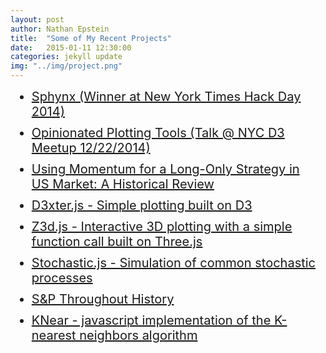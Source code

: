 ```yaml
---
layout: post
author: Nathan Epstein
title:  "Some of My Recent Projects"
date:   2015-01-11 12:30:00
categories: jekyll update
img: "../img/project.png"
---
```

<head>
  <style type="text/css">
    .project{
      font-size: 20px;
      margin: 10px;
    }
  </style>
</head>
<body>
  <ul>
    <li class='project'>
      <a href="http://sphynx.herokuapp.com/">
        Sphynx (Winner at New York Times Hack Day 2014)
      </a>
    </li>
    <li class='project'>
      <a href="https://www.dropbox.com/sh/pda1dfpts02ykvl/AABSDiNeRAtVrE9gKyQOjNmoa?dl=0">
        Opinionated Plotting Tools (Talk @ NYC D3 Meetup 12/22/2014)
      </a>
    </li>
    <li class='project'>
      <a href="http://www.nozariadvisors.com/uploads/1/5/9/7/15973764/momentum_msci_v3.pdf">
        Using  Momentum  for a Long-Only Strategy  in  US  Market: A Historical  Review
      </a>
    </li>
    <li class='project'>
      <a href="https://github.com/NathanEpstein/D3xter">
        D3xter.js - Simple plotting built on D3
      </a>
    </li>
    <li class='project'>
      <a href="https://github.com/NathanEpstein/Z3d">
        Z3d.js - Interactive 3D plotting with a simple function call built on Three.js
      </a>
    </li>
    <li class='project'>
      <a href="https://github.com/NathanEpstein/stochastic">
        Stochastic.js - Simulation of common stochastic processes
      </a>
    </li>
    <li class='project'>
      <a href="http://d3stockmarket.herokuapp.com/">
        S&P Throughout History
      </a>
    </li>
    <li class='project'>
      <a href="https://github.com/NathanEpstein/KNear">
        KNear - javascript implementation of the K-nearest neighbors algorithm
      </a>
    </li>
  </ul>
</body>
